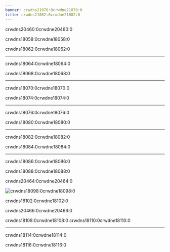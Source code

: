 ```yaml
---
banner: crwdns21078:0crwdne21078:0
title: crwdns21082:0crwdne21082:0
---
```


<div id="menu" class="section-title">crwdns20460:0crwdne20460:0</div>
<div class="section-body">
    <div class="button-action-group">
        <p class="button-action button">crwdns18058:0crwdne18058:0</p>
        <p class="button-action-text">crwdns18062:0crwdne18062:0</p>
    </div>
    <hr>
    <div class="button-action-group">
        <p class="button-action button">crwdns18064:0crwdne18064:0</p>
        <p class="button-action-text">crwdns18068:0crwdne18068:0</p>
    </div>
    <hr>
    <div class="button-action-group">
        <p class="button-action button">crwdns18070:0crwdne18070:0</p>
        <p class="button-action-text">crwdns18074:0crwdne18074:0</p>
    </div>
    <hr>
    <div class="button-action-group">
        <p class="button-action button">crwdns18076:0crwdne18076:0</p>
        <p class="button-action-text">crwdns18080:0crwdne18080:0</p>
    </div>
    <hr>
    <div class="button-action-group">
        <p class="button-action button">crwdns18082:0crwdne18082:0</p>
        <p class="button-action-text">crwdns18084:0crwdne18084:0</p>
    </div>
    <hr>
    <div class="button-action-group">
        <p class="button-action button">crwdns18086:0crwdne18086:0</p>
        <p class="button-action-text">crwdns18088:0crwdne18088:0</p>
    </div>
</div>
<div id="in-game" class="section-title">crwdns20464:0crwdne20464:0</div>
<div class="section-body">
    <div class="button-action-group">
        <p class="button-action"><img src="crwdns18094:0crwdne18094:0" alt="crwdns18098:0crwdne18098:0"></p>
        <p class="button-action-text">crwdns18102:0crwdne18102:0</p>
    </div>
</div>
<div id="bios-file" class="section-title">crwdns20466:0crwdne20466:0</div>
<div class="section-body">
    <p>
        crwdns18108:0crwdne18108:0 crwdns18110:0crwdne18110:0
    </p>
    <hr>
    <p>
        crwdns18114:0crwdne18114:0
    </p>
    <p>
        crwdns18116:0crwdne18116:0
    </p>
</div>
